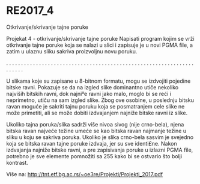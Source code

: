 # RE2017_4
Otkrivanje/skrivanje tajne poruke


Projekat 4 - otkrivanje/skrivanje tajne poruke
Napisati program kojim se vrži otkrivanje tajne poruke koja se nalazi u slici i zapisuje je u
novi PGMA file, a zatim u ulaznu sliku sakriva proizvoljnu novu poruku.

. . . . . . . . . . . . . . . . . . . . . . . . . . . . . . . . . . . . . . . . . . . . . . . . . . . . . . . . . . . . . . . . . . . . . 

U slikama koje su zapisane u 8-bitnom formatu, mogu se izdvojiti pojedine bitske ravni. 
Pokazuje se da na izgled slike dominantno utiče nekoliko najviših bitskih ravni, dok najniºe ravni jako malo, moglo bi se reći i neprimetno, utiču na sam izgled slike. Zbog ove osobine, u poslednju bitsku ravan moguće je sakriti tajnu poruku koja se
posmatranjem cele slike ne može primetiti, ali se može dobiti izdvajanjem najniže bitske ravni
iz slike.

Ukoliko tajna poruka/slika sadrži više nivoa sivog (nije crno-bela), njena bitska ravan najveće
težine umeće se kao bitska ravan najmanje težine u sliku u koju se sakriva poruka. Ukoliko
je slika crno-bela sasvim je svejedno koja se bitska ravan tajne poruke izdvaja, jer su sve identi£ne.
Nakon izdvajanja najniže bitske ravni, a pre zapisivanja poruke u izlazni PGMA file,
potrebno je sve elemente pomnožiti sa 255 kako bi se ostvario što bolji kontrast.


Više na: http://tnt.etf.bg.ac.rs/~oe3re/Projekti/Projekti_2017.pdf
